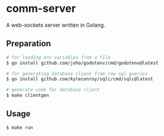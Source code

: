 # comm-server
A web-sockets server written in Golang.


## Preparation
```bash
# for loading env variables from a file
$ go install github.com/joho/godotenv/cmd/godotenv@latest

# for generating database client from raw sql queries
$ go install github.com/kyleconroy/sqlc/cmd/sqlc@latest

# generate code for database client
$ make clientgen
```

## Usage
```bash
$ make run
```